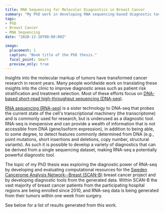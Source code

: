 ```yaml
---
title: RNA Sequencing for Molecular Diagnostics in Breast Cancer
summary: "My PhD work in developing RNA sequencing-based diagnostic tools for breast cancer."
tags:
- PhD
- Breast Cancer
- RNA Sequencing
date: "2020-12-18T00:00:00Z"

image:
  placement: 1
  caption: "Book title of the PhD thesis."
  focal_point: Smart
  preview_only: true
---
```


Insights into the molecular markup of tumors have transformed cancer research in recent years. Many people worldwide work on
translating these insights into the clinic to improve diagnostic areas such as patient risk stratification and treatment selection.
Most of these efforts focus on [DNA-based short-read high-throughput sequencing (DNA-seq)][dna-seq].

[RNA sequencing (RNA-seq)][rna-seq] is a sister technology to DNA-seq that probes the current state of the cell's transcriptional machinery (the transcriptome)
and is commonly used for research, but is underused as a diagnostic tool. RNA-seq is inexpensive and can provide a wealth of information that
is not accessible from DNA (gene/isoform expression), in addition to being able, to some degree, to detect features commonly determined from DNA
(e.g., point mutations, short insertions and deletions, copy number, structural variants). As such it is possible to develop a variety of diagnostics
that can be derived from a single sequencing dataset, making RNA-seq a potentially powerful diagnostic tool.

The topic of my PhD thesis was exploring the diagnostic power of RNA-seq by developing and evaluating computational resources for the
[Sweden Cancerome Analysis Network--Breast (SCAN-B)][scanb] breast cancer project and by developing diagnostic tools from the generated
data. Within SCAN-B the vast majority of breast cancer patients from the participating hospital regions
are being enrolled since 2010, and RNA-seq data is being generated from their tumors within one week from surgery.

See below for a list of results generated from this work.


[dna-seq]: https://en.wikipedia.org/wiki/DNA_sequencing#Illumina_(Solexa)_sequencing
[rna-seq]: https://en.wikipedia.org/wiki/RNA-Seq
[scanb]: https://www.scan-b.lu.se/
